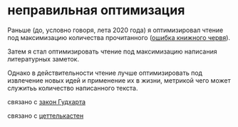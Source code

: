 # неправильная оптимизация
Раньше (до, условно говоря, лета 2020 года) я оптимизировал чтение под максимизацию количества прочитанного ([ошибка книжного червя](%D0%BE%D1%88%D0%B8%D0%B1%D0%BA%D0%B0%20%D0%BA%D0%BD%D0%B8%D0%B6%D0%BD%D0%BE%D0%B3%D0%BE%20%D1%87%D0%B5%D1%80%D0%B2%D1%8F)).

Затем я стал оптимизировать чтение под максимизацию написания литературных заметок.

Однако в действительности чтение лучше оптимизировать под извлечение новых идей и применение их в жизни, метрикой чего может служитьь количество написанного текста.

связано с [закон Гудхарта](%D0%B7%D0%B0%D0%BA%D0%BE%D0%BD%20%D0%93%D1%83%D0%B4%D1%85%D0%B0%D1%80%D1%82%D0%B0)

связано с [цеттелькастен](%D1%86%D0%B5%D1%82%D1%82%D0%B5%D0%BB%D1%8C%D0%BA%D0%B0%D1%81%D1%82%D0%B5%D0%BD)